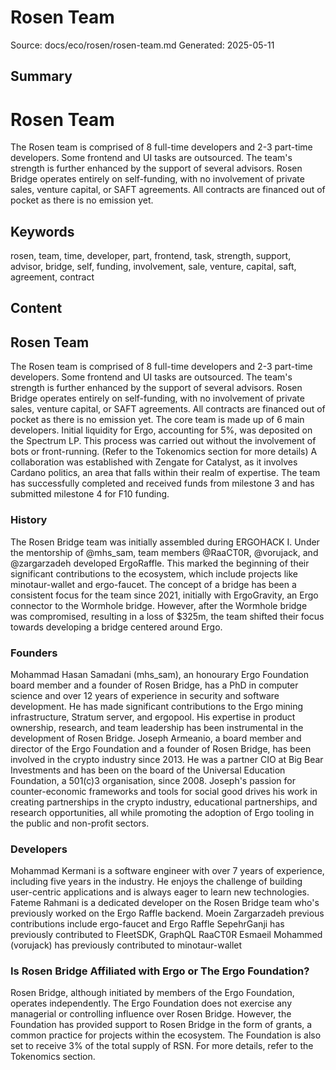 # Rosen Team
Source: docs/eco/rosen/rosen-team.md
Generated: 2025-05-11

## Summary
# Rosen Team

The Rosen team is comprised of 8 full-time developers and 2-3 part-time developers. Some frontend and UI tasks are outsourced. The team's strength is further enhanced by the support of several advisors. Rosen Bridge operates entirely on self-funding, with no involvement of private sales, venture capital, or SAFT agreements. All contracts are financed out of pocket as there is no emission yet.

## Keywords
rosen, team, time, developer, part, frontend, task, strength, support, advisor, bridge, self, funding, involvement, sale, venture, capital, saft, agreement, contract

## Content
## Rosen Team
The Rosen team is comprised of 8 full-time developers and 2-3 part-time developers. Some frontend and UI tasks are outsourced. The team's strength is further enhanced by the support of several advisors.
Rosen Bridge operates entirely on self-funding, with no involvement of private sales, venture capital, or SAFT agreements. All contracts are financed out of pocket as there is no emission yet. The core team is made up of 6 main developers.
Initial liquidity for Ergo, accounting for 5%, was deposited on the Spectrum LP. This process was carried out without the involvement of bots or front-running. (Refer to the Tokenomics section for more details)
A collaboration was established with Zengate for Catalyst, as it involves Cardano politics, an area that falls within their realm of expertise.
The team has successfully completed and received funds from milestone 3 and has submitted milestone 4 for F10 funding.

### History
The Rosen Bridge team was initially assembled during ERGOHACK I. Under the mentorship of @mhs_sam, team members @RaaCT0R, @vorujack, and @zargarzadeh developed ErgoRaffle. This marked the beginning of their significant contributions to the ecosystem, which include projects like minotaur-wallet and ergo-faucet. The concept of a bridge has been a consistent focus for the team since 2021, initially with ErgoGravity, an Ergo connector to the Wormhole bridge. However, after the Wormhole bridge was compromised, resulting in a loss of $325m, the team shifted their focus towards developing a bridge centered around Ergo.

### Founders
Mohammad Hasan Samadani (mhs_sam), an honourary Ergo Foundation board member and a founder of Rosen Bridge, has a PhD in computer science and over 12 years of experience in security and software development. He has made significant contributions to the Ergo mining infrastructure, Stratum server, and ergopool. His expertise in product ownership, research, and team leadership has been instrumental in the development of Rosen Bridge.
Joseph Armeanio, a board member and director of the Ergo Foundation and a founder of Rosen Bridge, has been involved in the crypto industry since 2013. He was a partner CIO at Big Bear Investments and has been on the board of the Universal Education Foundation, a 501(c)3 organisation, since 2008. Joseph's passion for counter-economic frameworks and tools for social good drives his work in creating partnerships in the crypto industry, educational partnerships, and research opportunities, all while promoting the adoption of Ergo tooling in the public and non-profit sectors.

### Developers
Mohammad Kermani is a software engineer with over 7 years of experience, including five years in the industry. He enjoys the challenge of building user-centric applications and is always eager to learn new technologies.
Fateme Rahmani is a dedicated developer on the Rosen Bridge team who's previously worked on the Ergo Raffle backend.
Moein Zargarzadeh previous contributions include ergo-faucet and Ergo Raffle
SepehrGanji has previously contributed to FleetSDK, GraphQL
RaaCT0R
Esmaeil Mohammed (vorujack) has previously contributed to minotaur-wallet

### Is Rosen Bridge Affiliated with Ergo or The Ergo Foundation?
Rosen Bridge, although initiated by members of the Ergo Foundation, operates independently. The Ergo Foundation does not exercise any managerial or controlling influence over Rosen Bridge. However, the Foundation has provided support to Rosen Bridge in the form of grants, a common practice for projects within the ecosystem. The Foundation is also set to receive 3% of the total supply of RSN. For more details, refer to the Tokenomics section.
